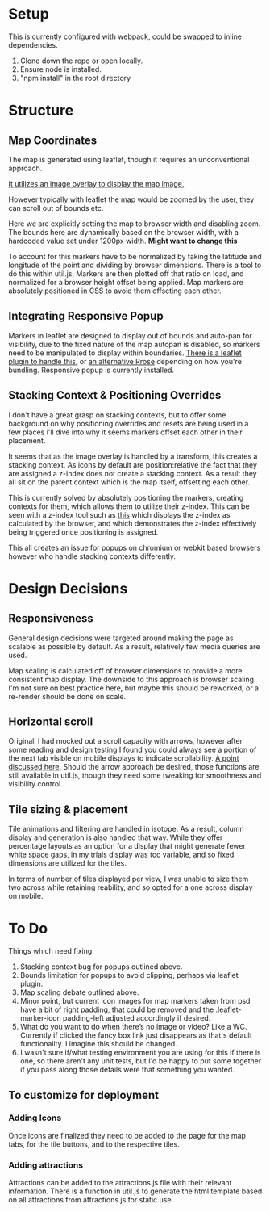 # Setup
This is currently configured with webpack, could be swapped to inline dependencies.
1. Clone down the repo or open locally.
2. Ensure node is installed.
3. "npm install" in the root directory

# Structure
## Map Coordinates
The map is generated using leaflet, though it requires an unconventional approach.

[It utilizes an image overlay to display the map image.](https://leafletjs.com/examples/crs-simple/crs-simple.html)

However typically with leaflet the map would be zoomed by the user, they can scroll out of bounds etc. 

Here we are explicitly setting the map to browser width and disabling zoom. The bounds here are dynamically based on the browser width, with a hardcoded value set under 1200px width. **Might want to change this**

To account for this markers have to be normalized by taking the latitude and longitude of the point and dividing by browser dimensions. There is a tool to do this within util.js. Markers are then plotted off that ratio on load, and normalized for a browser height offset being applied. Map markers are absolutely positioned in CSS to avoid them offseting each other. 

## Integrating Responsive Popup  
Markers in leaflet are designed to display out of bounds and auto-pan for visibility, due to the fixed nature of the map autopan is disabled, so markers need to be manipulated to display within boundaries. [There is a leaflet plugin to handle this.](https://www.npmjs.com/package/leaflet-responsive-popup) or [an alternative Rrose](https://github.com.cnpmjs.org/sephcoster/rrose) depending on how you're bundling. Responsive popup is currently installed. 

## Stacking Context & Positioning Overrides
I don't have a great grasp on stacking contexts, but to offer some background on why positioning overrides and resets are being used in a few places i'll dive into why it seems markers offset each other in their placement. 

It seems that as the image overlay is handled by a transform, this creates a stacking context. As icons by default are position:relative the fact that they are assigned a z-index does not create a stacking context. As a result they all sit on the parent context which is the map itself, offsetting each other. 

This is currently solved by absolutely positioning the markers, creating contexts for them, which allows them to utilize their z-index. This can be seen with a z-index tool such as [this](https://github.com/gwwar/z-context) which displays the z-index as calculated by the browser, and which demonstrates the z-index effectively being triggered once positioning is assigned.

This all creates an issue for popups on chromium or webkit based browsers however who handle stacking contexts differently. 

# Design Decisions
## Responsiveness
General design decisions were targeted around making the page as scalable as possible by default. As a result, relatively few media queries are used. 

Map scaling is calculated off of browser dimensions to provide a more consistent map display. The downside to this approach is browser scaling. I'm not sure on best practice here, but maybe this should be reworked, or a re-render should be done on scale. 

## Horizontal scroll
Originall I had mocked out a scroll capacity with arrows, however after some reading and design testing I found you could always see a portion of the next tab visible on mobile displays to indicate scrollability. [A point discussed here.](https://uxplanet.org/horizontal-scrolling-in-mobile-643c81901af3) Should the arrow approach be desired, those functions are still available in util.js, though they need some tweaking for smoothness and visibility control. 

## Tile sizing & placement
Tile animations and filtering are handled in isotope. As a result, column display and generation is also handled that way. While they offer percentage layouts as an option for a display that might generate fewer white space gaps, in my trials display was too variable, and so fixed dimensions are utilized for the tiles. 

In terms of number of tiles displayed per view, I was unable to size them two across while retaining reability, and so opted for a one across display on mobile. 


# To Do 
Things which need fixing.
1. Stacking context bug for popups outlined above.
2. Bounds limitation for popups to avoid clipping, perhaps via leaflet plugin. 
3. Map scaling debate outlined above.
4. Minor point, but current icon images for map markers taken from psd have a bit of right padding, that could be removed and the .leaflet-marker-icon padding-left adjusted accordingly if desired.
5. What do you want to do when there’s no image or video? Like a WC. Currently if clicked the fancy box link just disappears as that's default functionality. I imagine this should be changed.
6. I wasn't sure if/what testing environment you are using for this if there is one, so there aren't any unit tests, but I'd be happy to put some together if you pass along those details were that something you wanted. 

## To customize for deployment
### Adding Icons
Once icons are finalized they need to be added to the page for the map tabs, for the tile buttons, and to the respective tiles. 

### Adding attractions
Attractions can be added to the attractions.js file with their relevant information. There is a function in util.js to generate the html template based on all attractions from attractions.js for static use. 
